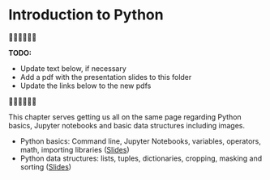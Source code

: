 # Introduction to Python

🚧🚧🚧🚧🚧🚧

**TODO:** 
 - Update text below, if necessary
 - Add a pdf with the presentation slides to this folder
 - Update the links below to the new pdfs

🚧🚧🚧🚧🚧🚧

This chapter serves getting us all on the same page regarding Python basics, Jupyter notebooks and basic data structures including images.

* Python basics: Command line, Jupyter Notebooks, variables, operators, math, importing libraries ([Slides](https://github.com/BiAPoL/Image-data-science-with-Python-and-Napari-EPFL2022/raw/main/docs/day1b_Python_Introduction/Python_basics.pdf))
* Python data structures: lists, tuples, dictionaries, cropping, masking and sorting ([Slides](https://github.com/BiAPoL/Image-data-science-with-Python-and-Napari-EPFL2022/raw/main/docs/day1b_Python_Introduction/Python_data_structures.pdf))

